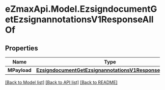 
# eZmaxApi.Model.EzsigndocumentGetEzsignannotationsV1ResponseAllOf

## Properties

Name | Type | Description | Notes
------------ | ------------- | ------------- | -------------
**MPayload** | [**EzsigndocumentGetEzsignannotationsV1ResponseMPayload**](EzsigndocumentGetEzsignannotationsV1ResponseMPayload.md) |  | 

[[Back to Model list]](../README.md#documentation-for-models)
[[Back to API list]](../README.md#documentation-for-api-endpoints)
[[Back to README]](../README.md)

